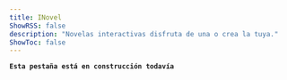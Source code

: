 ```yaml
---
title: INovel
ShowRSS: false
description: "Novelas interactivas disfruta de una o crea la tuya."
ShowToc: false
---
```


**`Esta pestaña está en construcción todavía`**
